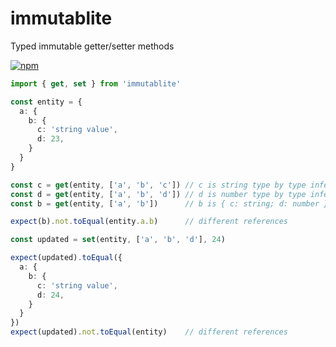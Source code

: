 immutablite
===

Typed immutable getter/setter methods

[![npm](https://img.shields.io/npm/v/immutablite.svg?style=flat-square)](https://www.npmjs.com/package/immutablite)

```ts
import { get, set } from 'immutablite'

const entity = {
  a: {
    b: {
      c: 'string value',
      d: 23,
    }
  }
}

const c = get(entity, ['a', 'b', 'c']) // c is string type by type inference
const d = get(entity, ['a', 'b', 'd']) // d is number type by type inference
const b = get(entity, ['a', 'b'])      // b is { c: string; d: number } by type inference

expect(b).not.toEqual(entity.a.b)      // different references

const updated = set(entity, ['a', 'b', 'd'], 24)

expect(updated).toEqual({
  a: {
    b: {
      c: 'string value',
      d: 24,
    }
  }
})
expect(updated).not.toEqual(entity)    // different references
```
